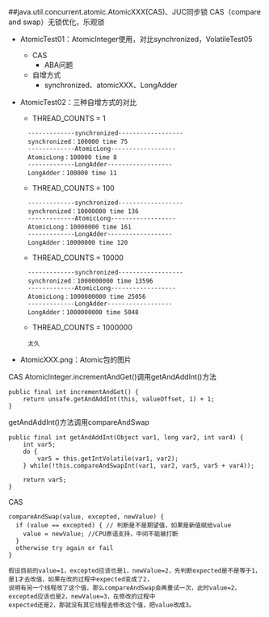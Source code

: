 ##java.util.concurrent.atomic.AtomicXXX(CAS)、JUC同步锁
CAS（compare and swap）无锁优化，乐观锁
- AtomicTest01：AtomicInteger使用，对比synchronized，VolatileTest05
  - CAS
    - ABA问题
  - 自增方式
    - synchronized、atomicXXX、LongAdder
- AtomicTest02：三种自增方式的对比
  - THREAD_COUNTS = 1
  ```
    -------------synchronized------------------
    synchronized：100000 time 75
    -------------AtomicLong------------------
    AtomicLong：100000 time 8
    -------------LongAdder------------------
    LongAdder：100000 time 11
  ```
  - THREAD_COUNTS = 100
  ```
    -------------synchronized------------------
    synchronized：10000000 time 136
    -------------AtomicLong------------------
    AtomicLong：10000000 time 161
    -------------LongAdder------------------
    LongAdder：10000000 time 120
  ```
  - THREAD_COUNTS = 10000
  ```
    -------------synchronized------------------
    synchronized：1000000000 time 13596
    -------------AtomicLong------------------
    AtomicLong：1000000000 time 25056
    -------------LongAdder------------------
    LongAdder：1000000000 time 5048
  ```
  - THREAD_COUNTS = 1000000
  ```
    太久
  ```

- AtomicXXX.png：Atomic包的图片


CAS
AtomicInteger.incrementAndGet()调用getAndAddInt()方法
```
public final int incrementAndGet() {
    return unsafe.getAndAddInt(this, valueOffset, 1) + 1;
}
```
getAndAddInt()方法调用compareAndSwap
```
public final int getAndAddInt(Object var1, long var2, int var4) {
    int var5;
    do {
        var5 = this.getIntVolatile(var1, var2);
    } while(!this.compareAndSwapInt(var1, var2, var5, var5 + var4));

    return var5;
}
```
CAS
```
compareAndSwap(value, excepted, newValue) {
  if (value == excepted) { // 判断是不是期望值，如果是新值赋给value
    value = newValue; //CPU原语支持，中间不能被打断
  }
  otherwise try again or fail
}

假设目前的value=1，excepted应该也是1，newValue=2，先判断expected是不是等于1，是1才去改值，如果在改的过程中expected变成了2，
说明有另一个线程改了这个值，那么compareAndSwap会再重试一次，此时value=2，excepted应该也是2，newValue=3，在修改的过程中
expected还是2，那就没有其它线程去修改这个值，把value改成3。
```

